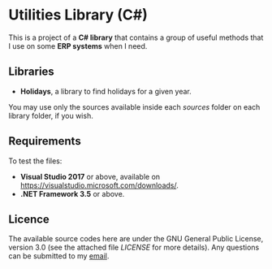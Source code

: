 # Utilities Library (C#)

This is a project of a **C# library** that contains a group of useful methods that I use on some **ERP systems** when I need.

## Libraries

- **Holidays**, a library to find holidays for a given year.

You may use only the sources available inside each _sources_ folder on each library folder, if you wish.

## Requirements

To test the files:

- **Visual Studio 2017** or above, available on https://visualstudio.microsoft.com/downloads/.
- **.NET Framework 3.5** or above.

## Licence

The available source codes here are under the GNU General Public License, version 3.0 (see the attached file _LICENSE_ for more details). Any questions can be submitted to my [email](carloswdecarvalho@outlook.com).